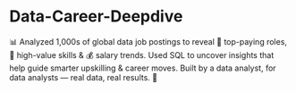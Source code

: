 # Data-Career-Deepdive
📊 Analyzed 1,000s of global data job postings to reveal 💼 top-paying roles, 🔧 high-value skills &amp; 💰 salary trends. Used SQL to uncover insights that help guide smarter upskilling &amp; career moves. Built by a data analyst, for data analysts — real data, real results. 🚀
